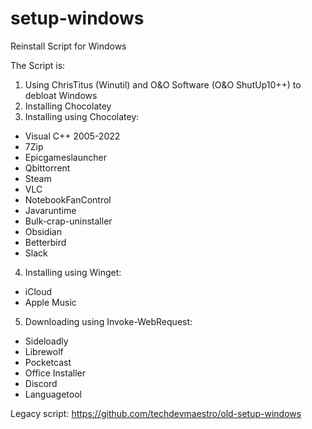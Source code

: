 # setup-windows
Reinstall Script for Windows 

The Script is:
1) Using ChrisTitus (Winutil) and O&O Software (O&O ShutUp10++) to debloat Windows
2) Installing Chocolatey
3) Installing using Chocolatey:
- Visual C++ 2005-2022
- 7Zip
- Epicgameslauncher
- Qbittorrent
- Steam
- VLC
- NotebookFanControl
- Javaruntime
- Bulk-crap-uninstaller
- Obsidian
- Betterbird
- Slack
4) Installing using Winget:
- iCloud
- Apple Music
5) Downloading using Invoke-WebRequest:
- Sideloadly
- Librewolf
- Pocketcast
- Office Installer
- Discord
- Languagetool

Legacy script: https://github.com/techdevmaestro/old-setup-windows
